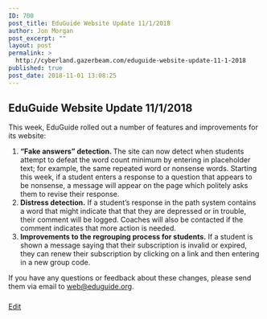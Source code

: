 ```yaml
---
ID: 700
post_title: EduGuide Website Update 11/1/2018
author: Jon Morgan
post_excerpt: ""
layout: post
permalink: >
  http://cyberland.gazerbeam.com/eduguide-website-update-11-1-2018
published: true
post_date: 2018-11-01 13:08:25
---
```

<h2>EduGuide Website Update 11/1/2018</h2>
This week, EduGuide rolled out a number of features and improvements for its website:
<ol>
 	<li><b>“Fake answers” detection. </b>The site can now detect when students attempt to defeat the word count minimum by entering in placeholder text; for example, the same repeated word or nonsense words. Starting this week, if a student enters a response to a question that appears to be nonsense, a message will appear on the page which politely asks them to revise their response.</li>
 	<li><b>Distress detection.</b> If a student’s response in the path system contains a word that might indicate that that they are depressed or in trouble, their comment will be logged. Coaches will also be contacted if the comment indicates that more action is needed.</li>
 	<li><b>Improvements to the regrouping process for students.</b> If a student is shown a message saying that their subscription is invalid or expired, they can renew their subscription by clicking on a link and then entering in a new group code.</li>
</ol>
If you have any questions or feedback about these changes, please send them via email to <a href="mailto:web@eduguide.org">web@eduguide.org</a>.

###

<a href="https://docs.google.com/document/d/1cit9TYpkhfW9Dw3RmJ_LJDMnZZTZKfJH-HxquOzJnNQ/edit?usp=sharing">Edit</a>